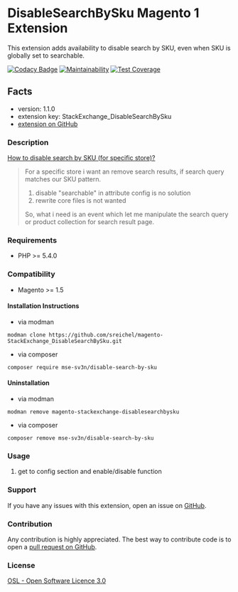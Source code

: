 # DisableSearchBySku Magento 1 Extension

This extension adds availability to disable search by SKU, even when SKU is globally set to searchable.

[![Codacy Badge](https://api.codacy.com/project/badge/Grade/8f4e1f6da56143dc89f11181c23a9c89)](https://www.codacy.com/app/sreichel/magento-StackExchange_DisableSearchBySku?utm_source=github.com&amp;utm_medium=referral&amp;utm_content=sreichel/magento-StackExchange_DisableSearchBySku&amp;utm_campaign=Badge_Grade)
[![Maintainability](https://api.codeclimate.com/v1/badges/48116c781e72357ade04/maintainability)](https://codeclimate.com/github/sreichel/magento-StackExchange_DisableSearchBySku/maintainability)
[![Test Coverage](https://api.codeclimate.com/v1/badges/48116c781e72357ade04/test_coverage)](https://codeclimate.com/github/sreichel/magento-StackExchange_DisableSearchBySku/test_coverage)

## Facts
- version: 1.1.0
- extension key: StackExchange_DisableSearchBySku
- [extension on GitHub](https://github.com/sreichel/magento-StackExchange_DisableSearchBySku)

### Description
[How to disable search by SKU (for specific store)?](https://magento.stackexchange.com/questions/173804/how-to-disable-search-by-sku-for-specific-store)

> For a specific store i want an remove search results, if search query matches our SKU pattern.
> 
>  1. disable "searchable" in attribute config is no solution
>  2. rewrite core files is not wanted
> 
> So, what i need is an event which let me manipulate the search query or product collection for search result page.

### Requirements
- PHP >= 5.4.0 

### Compatibility
- Magento >= 1.5

#### Installation Instructions
- via modman
```
modman clone https://github.com/sreichel/magento-StackExchange_DisableSearchBySku.git
```
- via composer
```
composer require mse-sv3n/disable-search-by-sku
```

#### Uninstallation
- via modman
```
modman remove magento-stackexchange-disablesearchbysku
```
- via composer
```
composer remove mse-sv3n/disable-search-by-sku
```

### Usage
1. get to config section and enable/disable function

### Support
If you have any issues with this extension, open an issue on [GitHub](https://github.com/sreichel/magento-StackExchange_DisableSearchBySku/issues).

### Contribution
Any contribution is highly appreciated. The best way to contribute code is to open a [pull request on GitHub](https://help.github.com/articles/using-pull-requests).

### License
[OSL - Open Software Licence 3.0](http://opensource.org/licenses/osl-3.0.php)
